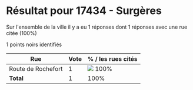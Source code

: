 # Résultat pour 17434 - Surgères

Sur l'ensemble de la ville il y a eu 1 réponses dont 1 réponses avec une rue citée (100%)

1 points noirs identifiés

| Rue | Vote | % / les rues cités|
|-----|------|-------------------|
| Route de Rochefort | 1 | <img src="../../img/bar_100.gif" />&nbsp;100%|
| **Total** | 1 | 100%|
